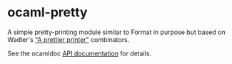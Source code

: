ocaml-pretty
============

A simple pretty-printing module similar to Format in purpose but based
on Wadler's ["A prettier
printer"](http://homepages.inf.ed.ac.uk/wadler/papers/prettier/prettier.pdf)
combinators.

See the ocamldoc [API
documentation](http://toyvo.github.com/ocaml-pretty) for details.
